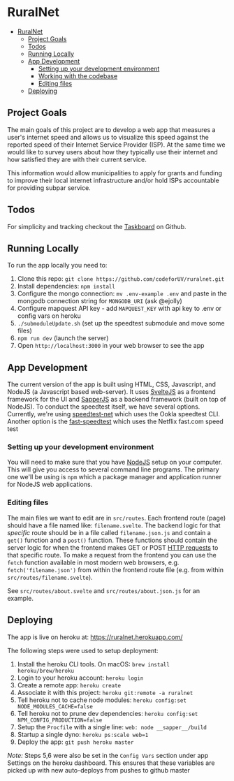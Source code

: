 # RuralNet

- [RuralNet](#ruralnet)
  - [Project Goals](#project-goals)
  - [Todos](#todos)
  - [Running Locally](#running-locally)
  - [App Development](#app-development)
    - [Setting up your development environment](#setting-up-your-development-environment)
    - [Working with the codebase](#working-with-the-codebase)
    - [Editing files](#editing-files)
  - [Deploying](#deploying)

## Project Goals

The main goals of this project are to develop a web app that measures a user's internet speed and allows us to visualize this speed against the reported speed of their Internet Service Provider (ISP). At the same time we would like to survey users about how they typically use their internet and how satisfied they are with their current service.

This information would allow municipalities to apply for grants and funding to improve their local internet infrastructure and/or hold ISPs accountable for providing subpar service.

## Todos

For simplicity and tracking checkout the [Taskboard](https://github.com/codeforUV/ruralnet/projects/1) on Github.

## Running Locally

To run the app locally you need to:  

1. Clone this repo: `git clone https://github.com/codeforUV/ruralnet.git`  
2. Install dependencies: `npm install`  
3. Configure the mongo connection: `mv .env-example .env` and paste in the mongodb connection string for `MONGODB_URI` (ask @ejolly)
4. Configure mapquest API key - add `MAPQUEST_KEY` with api key to .env or config vars on heroku 
5. `./submoduleUpdate.sh` (set up the speedtest submodule and move some files)
6. `npm run dev` (launch the server)
7. Open `http://localhost:3000` in your web browser to see the app

## App Development 

The current version of the app is built using HTML, CSS, Javascript, and NodeJS (a Javascript based web-server). It uses [SvelteJS](https://svelte.dev/) as a frontend framework for the UI and [SapperJS](https://svelte.dev/) as a backend framework (built on top of NodeJS). 
To conduct the speedtest itself, we have several options. Currently, we're using [speedtest-net](https://www.npmjs.com/package/speedtest-net) which uses the Ookla speedtest CLI. Another option is the [fast-speedtest](https://www.npmjs.com/package/fast-speed-test) which uses the Netflix fast.com speed test 

### Setting up your development environment

You will need to make sure that you have [NodeJS](https://nodejs.org/en/) setup on your computer. This will give you access to several command line programs. The primary one we'll be using is `npm` which a package manager and application runner for NodeJS web applications. 

### Editing files

The main files we want to edit are in `src/routes`. Each frontend route (page) should have a file named like: `filename.svelte`. The backend logic for that *specific* route should be in a file called `filename.json.js` and contain a `get()` function and a `post()`  function. These functions should contain the server logic for when the frontend makes GET or POST [HTTP requests](https://developer.mozilla.org/en-US/docs/Web/HTTP/Methods) to that specific route. To make a request from the frontend you can use the `fetch` function available in most modern web browsers, e.g. `fetch('filename.json')` from within the frontend route file (e.g. from within `src/routes/filename.svelte`).  

See `src/routes/about.svelte` and `src/routes/about.json.js` for an example.


## Deploying

The app is live on heroku at: https://ruralnet.herokuapp.com/

The following steps were used to setup deployment:  

1. Install the heroku CLI tools. On macOS: `brew install heroku/brew/heroku`  
2. Login to your heroku account: `heroku login`  
3. Create a remote app: `heroku create`  
4. Associate it with this project: `heroku git:remote -a ruralnet`  
5. Tell heroku not to cache node modules: `heroku config:set NODE_MODULES_CACHE=false`  
6. Tell heroku not to prune dev dependencies: `heroku config:set NPM_CONFIG_PRODUCTION=false`
7. Setup the `Procfile` with a single line: `web: node __sapper__/build`  
8. Startup a single dyno: `heroku ps:scale web=1`  
9. Deploy the app: `git push heroku master`

*Note:* Steps 5,6 were also be set in the `Config Vars` section under app Settings on the heroku dashboard. This ensures that these variables are picked up with new auto-deploys from pushes to github master